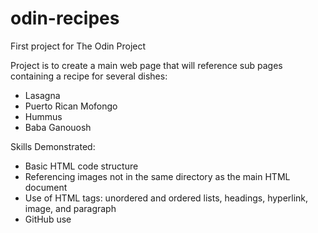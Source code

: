 # odin-recipes

First project for The Odin Project

Project is to create a main web page that will reference sub pages containing a recipe for several dishes:
- Lasagna
- Puerto Rican Mofongo
- Hummus
- Baba Ganouosh

Skills Demonstrated:
- Basic HTML code structure
- Referencing images not in the same directory as the main HTML document
- Use of HTML tags: unordered and ordered lists, headings, hyperlink, image, and paragraph
- GitHub use
